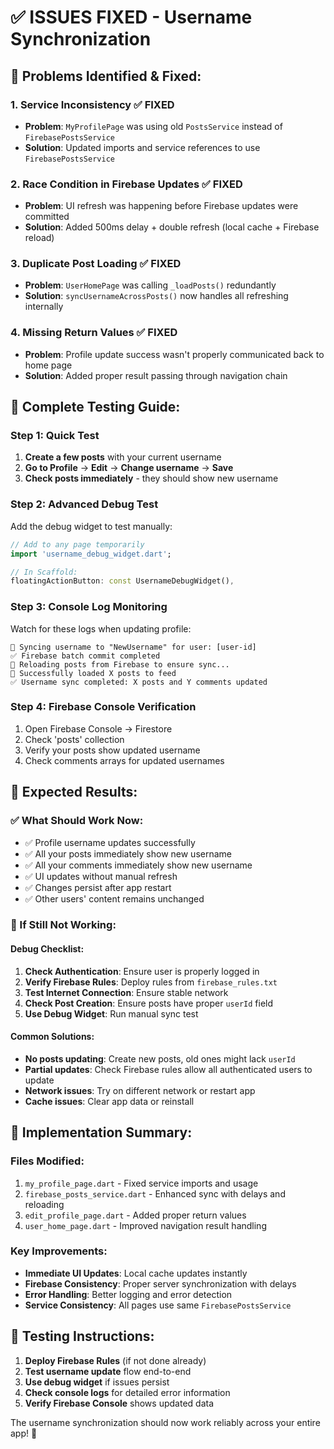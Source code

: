 # ✅ ISSUES FIXED - Username Synchronization

## 🔧 **Problems Identified & Fixed:**

### **1. Service Inconsistency ✅ FIXED**
- **Problem**: `MyProfilePage` was using old `PostsService` instead of `FirebasePostsService`
- **Solution**: Updated imports and service references to use `FirebasePostsService`

### **2. Race Condition in Firebase Updates ✅ FIXED**
- **Problem**: UI refresh was happening before Firebase updates were committed
- **Solution**: Added 500ms delay + double refresh (local cache + Firebase reload)

### **3. Duplicate Post Loading ✅ FIXED**
- **Problem**: `UserHomePage` was calling `_loadPosts()` redundantly
- **Solution**: `syncUsernameAcrossPosts()` now handles all refreshing internally

### **4. Missing Return Values ✅ FIXED**
- **Problem**: Profile update success wasn't properly communicated back to home page
- **Solution**: Added proper result passing through navigation chain

## 🧪 **Complete Testing Guide:**

### **Step 1: Quick Test**
1. **Create a few posts** with your current username
2. **Go to Profile** → **Edit** → **Change username** → **Save**
3. **Check posts immediately** - they should show new username

### **Step 2: Advanced Debug Test**
Add the debug widget to test manually:

```dart
// Add to any page temporarily
import 'username_debug_widget.dart';

// In Scaffold:
floatingActionButton: const UsernameDebugWidget(),
```

### **Step 3: Console Log Monitoring**
Watch for these logs when updating profile:
```
🔄 Syncing username to "NewUsername" for user: [user-id]
✅ Firebase batch commit completed
🔄 Reloading posts from Firebase to ensure sync...
🎯 Successfully loaded X posts to feed
✅ Username sync completed: X posts and Y comments updated
```

### **Step 4: Firebase Console Verification**
1. Open Firebase Console → Firestore
2. Check 'posts' collection
3. Verify your posts show updated username
4. Check comments arrays for updated usernames

## 🎯 **Expected Results:**

### **✅ What Should Work Now:**
- ✅ Profile username updates successfully
- ✅ All your posts immediately show new username
- ✅ All your comments immediately show new username
- ✅ UI updates without manual refresh
- ✅ Changes persist after app restart
- ✅ Other users' content remains unchanged

### **🔧 If Still Not Working:**

#### **Debug Checklist:**
1. **Check Authentication**: Ensure user is properly logged in
2. **Verify Firebase Rules**: Deploy rules from `firebase_rules.txt`
3. **Test Internet Connection**: Ensure stable network
4. **Check Post Creation**: Ensure posts have proper `userId` field
5. **Use Debug Widget**: Run manual sync test

#### **Common Solutions:**
- **No posts updating**: Create new posts, old ones might lack `userId`
- **Partial updates**: Check Firebase rules allow all authenticated users to update
- **Network issues**: Try on different network or restart app
- **Cache issues**: Clear app data or reinstall

## 🚀 **Implementation Summary:**

### **Files Modified:**
1. `my_profile_page.dart` - Fixed service imports and usage
2. `firebase_posts_service.dart` - Enhanced sync with delays and reloading
3. `edit_profile_page.dart` - Added proper return values
4. `user_home_page.dart` - Improved navigation result handling

### **Key Improvements:**
- **Immediate UI Updates**: Local cache updates instantly
- **Firebase Consistency**: Proper server synchronization with delays
- **Error Handling**: Better logging and error detection
- **Service Consistency**: All pages use same `FirebasePostsService`

## 🎉 **Testing Instructions:**

1. **Deploy Firebase Rules** (if not done already)
2. **Test username update** flow end-to-end
3. **Use debug widget** if issues persist
4. **Check console logs** for detailed error information
5. **Verify Firebase Console** shows updated data

The username synchronization should now work reliably across your entire app! 🚀
